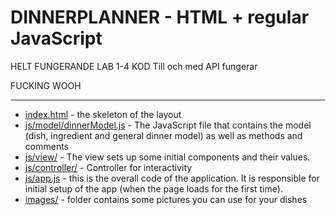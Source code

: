 DINNERPLANNER - HTML + regular JavaScript
=================================================

HELT FUNGERANDE LAB 1-4 KOD
Till och med API fungerar

FUCKING WOOH

-----

* [index.html](https://github.com/kth-csc-iprog/dinnerplanner-html/blob/master/index.html) - the skeleton of the layout
* [js/model/dinnerModel.js](https://github.com/kth-csc-iprog/dinnerplanner-html/blob/master/js/model/dinnerModel.js) - The JavaScript file that contains the model (dish, ingredient and general dinner model) as well as methods and comments
* [js/view/](https://github.com/kth-csc-iprog/dinnerplanner-html/tree/master/js/view) - The view sets up some initial components and their values.
* [js/controller/](https://github.com/kth-csc-iprog/dinnerplanner-html/tree/master/js/controller) - Controller for interactivity
* [js/app.js](https://github.com/kth-csc-iprog/dinnerplanner-html/blob/master/js/app.js) - this is the overall code of the application. It is responsible for initial setup of the app (when the page loads for the first time). 
* [images/](https://github.com/kth-csc-iprog/dinnerplanner-html/tree/master/images) - folder contains some pictures you can use for your dishes

